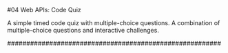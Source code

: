 #04 Web APIs: Code Quiz

A simple timed code quiz with multiple-choice questions. A combination of multiple-choice questions and interactive challenges.

########################################################
